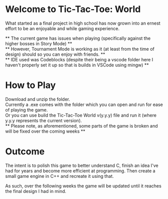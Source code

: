 # Welcome to Tic-Tac-Toe: World
What started as a final project in high school has now grown into an ernest effort to be an enjoyable and
while gaming experience.  

** The current game has issues when playing (specifically against the higher bosses in Story Mode) **  
** However, Tournament Mode is working as it (at least from the time of design) should so you can enjoy with friends. **  
** IDE used was Codeblocks (despite their being a vscode folder here I haven't properly set it up so that is builds in VSCode using mingw) **  

# How to Play
Download and unzip the folder.  
Currently a .exe comes with the folder which you can open and run for ease of playing the game.  
Or you can use build the Tic-Tac-Toe World v(y.y.y) file and run it (where y.y.y represents the current version).  
** Please note, as aforementioned, some parts of the game is broken and will be fixed over the coming weeks **  

# Outcome
The intent is to polish this game to better understand C, finish an idea I've had for years and become more efficient at programming. Then create a small game engine in C++ and recreate it using that.  

As such, over the following weeks the game will be updated until it reaches the final design I had in mind.  